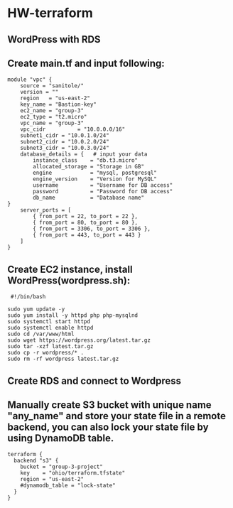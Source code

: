 # HW-terraform
## WordPress with RDS
## Create main.tf and input following:
```hcl
module "vpc" {
    source = "sanitole/"
    version = ""
    region   = "us-east-2"
    key_name = "Bastion-key"
    ec2_name = "group-3" 
    ec2_type = "t2.micro"
    vpc_name = "group-3"
    vpc_cidr          = "10.0.0.0/16"
    subnet1_cidr = "10.0.1.0/24"
    subnet2_cidr = "10.0.2.0/24" 
    subnet3_cidr = "10.0.3.0/24"
    database_details = {   # input your data
        instance_class    = "db.t3.micro"
        allocated_storage = "Storage in GB"
        engine            = "mysql, postgresql"
        engine_version    = "Version for MySQL"
        username          = "Username for DB access"
        password          = "Password for DB access"
        db_name           = "Database name"
}
    server_ports = [
        { from_port = 22, to_port = 22 },
        { from_port = 80, to_port = 80 },
        { from_port = 3306, to_port = 3306 },
        { from_port = 443, to_port = 443 }
    ]
}
```
## Create EC2 instance, install WordPress(wordpress.sh):
```hcl
 #!/bin/bash
 
sudo yum update -y
sudo yum install -y httpd php php-mysqlnd
sudo systemctl start httpd
sudo systemctl enable httpd
sudo cd /var/www/html
sudo wget https://wordpress.org/latest.tar.gz
sudo tar -xzf latest.tar.gz
sudo cp -r wordpress/* .
sudo rm -rf wordpress latest.tar.gz
```
## Create RDS and connect to Wordpress
## Manually create S3 bucket with unique name "any_name" and store your state file in a remote backend, you can also lock your state file by using DynamoDB table.

```hcl
terraform {
  backend "s3" {
    bucket = "group-3-project"
    key    = "ohio/terraform.tfstate"
    region = "us-east-2"
    #dynamodb_table = "lock-state"
  }
}
```
